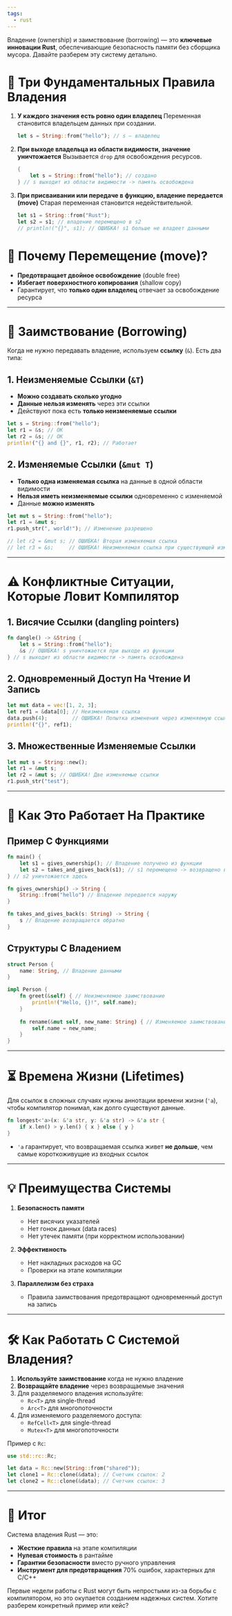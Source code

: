 ```yaml
---
tags:
  - rust
---
```

Владение (ownership) и заимствование (borrowing) — это **ключевые инновации Rust**, обеспечивающие безопасность памяти без сборщика мусора. Давайте разберем эту систему детально.

# 📜 Три Фундаментальных Правила Владения
1. **У каждого значения есть ровно один владелец**
   Переменная становится владельцем данных при создании.
   ```rust
   let s = String::from("hello"); // s — владелец
   ```

2. **При выходе владельца из области видимости, значение уничтожается**
   Вызывается `drop` для освобождения ресурсов.
   ```rust
   {
       let s = String::from("hello"); // создано
   } // s выходит из области видимости -> память освобождена
   ```

3. **При присваивании или передаче в функцию, владение передается (move)**
   Старая переменная становится недействительной.
   ```rust
   let s1 = String::from("Rust");
   let s2 = s1; // владение перемещено в s2
   // println!("{}", s1); // ОШИБКА! s1 больше не владеет данными
   ```

# 🎯 Почему Перемещение (move)?
- **Предотвращает двойное освобождение** (double free)
- **Избегает поверхностного копирования** (shallow copy)
- Гарантирует, что **только один владелец** отвечает за освобождение ресурса

---

# 🔄 Заимствование (Borrowing)
Когда не нужно передавать владение, используем **ссылку** (`&`). Есть два типа:

## 1. Неизменяемые Ссылки (`&T`)
- **Можно создавать сколько угодно**
- **Данные нельзя изменять** через эти ссылки
- Действуют пока есть **только неизменяемые ссылки**

```rust
let s = String::from("hello");
let r1 = &s; // OK
let r2 = &s; // OK
println!("{} and {}", r1, r2); // Работает
```

## 2. Изменяемые Ссылки (`&mut T`)
- **Только одна изменяемая ссылка** на данные в одной области видимости
- **Нельзя иметь неизменяемые ссылки** одновременно с изменяемой
- Данные **можно изменять**

```rust
let mut s = String::from("hello");
let r1 = &mut s;
r1.push_str(", world!"); // Изменение разрешено

// let r2 = &mut s; // ОШИБКА! Вторая изменяемая ссылка
// let r3 = &s;     // ОШИБКА! Неизменяемая ссылка при существующей изменяемой
```

---

# ⚠️ Конфликтные Ситуации, Которые Ловит Компилятор
## 1. Висячие Ссылки (dangling pointers)
```rust
fn dangle() -> &String {
    let s = String::from("hello");
    &s // ОШИБКА! s уничтожается при выходе из функции
} // s выходит из области видимости -> память освобождена
```

## 2. Одновременный Доступ На Чтение И Запись
```rust
let mut data = vec![1, 2, 3];
let ref1 = &data[0]; // Неизменяемая ссылка
data.push(4);        // ОШИБКА! Попытка изменения через изменяемую ссылку
println!("{}", ref1);
```

## 3. Множественные Изменяемые Ссылки
```rust
let mut s = String::new();
let r1 = &mut s;
let r2 = &mut s; // ОШИБКА! Две изменяемые ссылки
r1.push_str("test");
```

---

# 🔑 Как Это Работает На Практике
## Пример С Функциями
```rust
fn main() {
    let s1 = gives_ownership(); // Владение получено из функции
    let s2 = takes_and_gives_back(s1); // s1 перемещено -> возвращено в s2
} // s2 уничтожается здесь

fn gives_ownership() -> String {
    String::from("hello") // Владение передается наружу
}

fn takes_and_gives_back(s: String) -> String {
    s // Владение возвращается обратно
}
```

## Структуры С Владением
```rust
struct Person {
    name: String, // Владение данными
}

impl Person {
    fn greet(&self) { // Неизменяемое заимствование
        println!("Hello, {}!", self.name);
    }
    
    fn rename(&mut self, new_name: String) { // Изменяемое заимствование
        self.name = new_name;
    }
}
```

---

# ⏳ Времена Жизни (Lifetimes)
Для ссылок в сложных случаях нужны аннотации времени жизни (`'a`), чтобы компилятор понимал, как долго существуют данные.

```rust
fn longest<'a>(x: &'a str, y: &'a str) -> &'a str {
    if x.len() > y.len() { x } else { y }
}
```
- `'a` гарантирует, что возвращаемая ссылка живет **не дольше**, чем самые короткоживущие из входных ссылок

---

# 💡 Преимущества Системы
1. **Безопасность памяти**
   - Нет висячих указателей
   - Нет гонок данных (data races)
   - Нет утечек памяти (при корректном использовании)

2. **Эффективность**
   - Нет накладных расходов на GC
   - Проверки на этапе компиляции

3. **Параллелизм без страха**
   - Правила заимствования предотвращают одновременный доступ на запись

---

# 🛠️ Как Работать С Системой Владения?
1. **Используйте заимствование** когда не нужно владение
2. **Возвращайте владение** через возвращаемые значения
3. Для разделяемого владения используйте:
   - `Rc<T>` для single-thread
   - `Arc<T>` для многопоточности
4. Для изменяемого разделяемого доступа:
   - `RefCell<T>` для single-thread
   - `Mutex<T>` для многопоточности

Пример с `Rc`:
```rust
use std::rc::Rc;

let data = Rc::new(String::from("shared"));
let clone1 = Rc::clone(&data); // Счетчик ссылок: 2
let clone2 = Rc::clone(&data); // Счетчик ссылок: 3
```

---

# 💎 Итог
Система владения Rust — это:
- **Жесткие правила** на этапе компиляции
- **Нулевая стоимость** в рантайме
- **Гарантии безопасности** вместо ручного управления
- **Инструмент для предотвращения** 70% ошибок, характерных для C/C++

Первые недели работы с Rust могут быть непростыми из-за борьбы с компилятором, но это окупается созданием надежных систем. Хотите разберем конкретный пример или кейс?